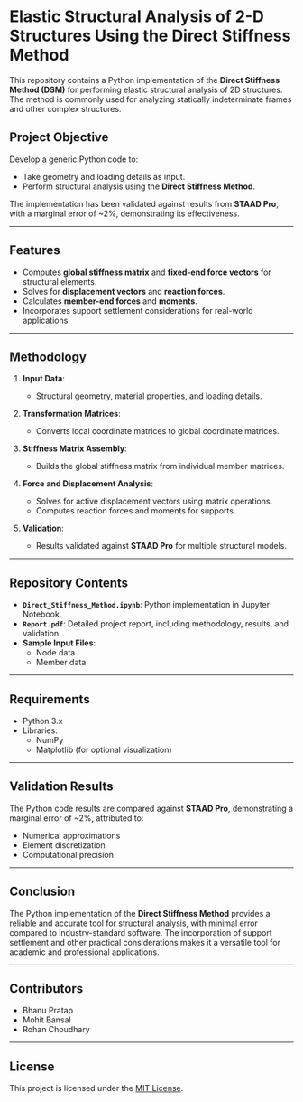 # Elastic Structural Analysis of 2-D Structures Using the Direct Stiffness Method

This repository contains a Python implementation of the **Direct Stiffness Method (DSM)** for performing elastic structural analysis of 2D structures. The method is commonly used for analyzing statically indeterminate frames and other complex structures.

## Project Objective

Develop a generic Python code to:
- Take geometry and loading details as input.
- Perform structural analysis using the **Direct Stiffness Method**.

The implementation has been validated against results from **STAAD Pro**, with a marginal error of ~2%, demonstrating its effectiveness.

---

## Features

- Computes **global stiffness matrix** and **fixed-end force vectors** for structural elements.
- Solves for **displacement vectors** and **reaction forces**.
- Calculates **member-end forces** and **moments**.
- Incorporates support settlement considerations for real-world applications.

---

## Methodology

1. **Input Data**:
   - Structural geometry, material properties, and loading details.

2. **Transformation Matrices**:
   - Converts local coordinate matrices to global coordinate matrices.

3. **Stiffness Matrix Assembly**:
   - Builds the global stiffness matrix from individual member matrices.

4. **Force and Displacement Analysis**:
   - Solves for active displacement vectors using matrix operations.
   - Computes reaction forces and moments for supports.

5. **Validation**:
   - Results validated against **STAAD Pro** for multiple structural models.

---
<!-- 
## Sample Output

### Structure 1
- **Displacements**:
  - Python code: `Δ = [values]`
  - STAAD Pro: `Δ = [values]`
- **Moments**: ...
- **Reactions**: ...

(Include graphs or tables here)

--- -->

## Repository Contents

- **`Direct_Stiffness_Method.ipynb`**: Python implementation in Jupyter Notebook.
- **`Report.pdf`**: Detailed project report, including methodology, results, and validation.
- **Sample Input Files**:
  - Node data
  - Member data

---

## Requirements

- Python 3.x
- Libraries:
  - NumPy
  - Matplotlib (for optional visualization)

---

## Validation Results

The Python code results are compared against **STAAD Pro**, demonstrating a marginal error of ~2%, attributed to:
- Numerical approximations
- Element discretization
- Computational precision

---

## Conclusion

The Python implementation of the **Direct Stiffness Method** provides a reliable and accurate tool for structural analysis, with minimal error compared to industry-standard software. The incorporation of support settlement and other practical considerations makes it a versatile tool for academic and professional applications.

---

## Contributors

- Bhanu Pratap  
- Mohit Bansal  
- Rohan Choudhary  

---

## License

This project is licensed under the [MIT License](LICENSE).

